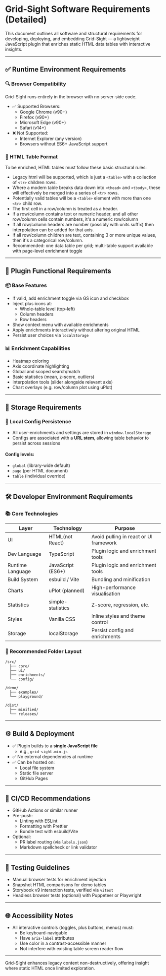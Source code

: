 
# Grid-Sight Software Requirements (Detailed)

This document outlines all software and structural requirements for developing, deploying, and embedding Grid-Sight — a lightweight JavaScript plugin that enriches static HTML data tables with interactive insights.

---

## ✅ Runtime Environment Requirements

### 🔍 Browser Compatibility
Grid-Sight runs entirely in the browser with no server-side code.

- ✅ Supported Browsers:
  - Google Chrome (v90+)
  - Firefox (v90+)
  - Microsoft Edge (v90+)
  - Safari (v14+)
- ❌ Not Supported:
  - Internet Explorer (any version)
  - Browsers without ES6+ JavaScript support

### 📄 HTML Table Format
To be enriched, HTML tables must follow these basic structural rules:

- Legacy html will be supported, which is just a `<table>` with a collection of `<tr>` children rows.
- Where a modern table breaks data down into `<thead>` and `<tbody>`, these will effectively be merged into a series of `<tr>` rows.
- Potentially valid tables will be a `<table>` element with more than one `<tr>` child row.
- The first cell in a row/column is treated as a header.
- If a row/column contains text or numeric header, and all other row/column cells contain numbers, it's a numeric row/column
- If all row/column headers are number (possibly with units suffix) then interpolation can be added for that axis.
- If all row/column children are text, containing 3 or more unique values, then it's a categorical row/column.
- Recommended: one data table per grid; multi-table support available with page-level enrichment toggle

---

## 🧠 Plugin Functional Requirements

### 📦 Base Features
- If valid, add enrichment toggle via GS icon and checkbox
- Inject plus icons at:
  - Whole-table level (top-left)
  - Column headers
  - Row headers
- Show context menu with available enrichments
- Apply enrichments interactively without altering original HTML
- Persist user choices via `localStorage`

### 📊 Enrichment Capabilities
- Heatmap coloring
- Axis coordinate highlighting
- Global and scoped search/match
- Basic statistics (mean, z-score, outliers)
- Interpolation tools (slider alongside relevant axis)
- Chart overlays (e.g. row/column plot using uPlot)

---

## 💾 Storage Requirements

### 🔐 Local Config Persistence
- All user-enrichments and settings are stored in `window.localStorage`
- Configs are associated with a **URL stem**, allowing table behavior to persist across sessions

#### Config levels:
- `global` (library-wide default)
- `page` (per HTML document)
- `table` (individual override)

---

## 🛠️ Developer Environment Requirements

### 📚 Core Technologies
| Layer           | Technology           | Purpose                            |
|-----------------|----------------------|------------------------------------|
| UI              | HTML(not React)      | Avoid pulling in react or UI framework |
| Dev Language    | TypeScript           | Plugin logic and enrichment tools  |
| Runtime Language| JavaScript (ES6+)    | Plugin logic and enrichment tools  |
| Build System    | esbuild / Vite       | Bundling and minification          |
| Charts          | uPlot (planned)      | High-performance visualisation     |
| Statistics      | simple-statistics    | Z-score, regression, etc.          |
| Styles          | Vanilla CSS          | Inline styles and theme control    |
| Storage         | localStorage         | Persist config and enrichments     |

### 📂 Recommended Folder Layout
```
/src/
  ├── core/
  ├── ui/
  ├── enrichments/
  └── config/

/demo/
  ├── examples/
  └── playground/

/dist/
  ├── minified/
  └── releases/
```

---

## ⚙️ Build & Deployment

- ✅ Plugin builds to a **single JavaScript file**
  - e.g., `grid-sight.min.js`
- ✅ No external dependencies at runtime
- ✅ Can be hosted on:
  - Local file system
  - Static file server
  - GitHub Pages

---

## 🔁 CI/CD Recommendations

- GitHub Actions or similar runner
- Pre-push:
  - Linting with ESLint
  - Formatting with Prettier
  - Bundle test with esbuild/Vite
- Optional:
  - PR label routing (via `labels.json`)
  - Markdown spellcheck or link validator

---

## 🧪 Testing Guidelines

- Manual browser tests for enrichment injection
- Snapshot HTML comparisons for demo tables
- Storybook v9 interaction tests, verified via `vitest`
- Headless browser tests (optional) with Puppeteer or Playwright

---

## 🌐 Accessibility Notes

- All interactive controls (toggles, plus buttons, menus) must:
  - Be keyboard-navigable
  - Have `aria-label` attributes
  - Use color in a contrast-accessible manner
  - Not interfere with existing table screen reader flow

---

Grid-Sight enhances legacy content non-destructively, offering insight where static HTML once limited exploration.
